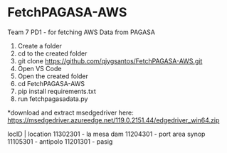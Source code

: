 # FetchPAGASA-AWS
Team 7 PD1 - for fetching AWS Data from PAGASA

1. Create a folder
2. cd to the created folder
3. git clone https://github.com/qjygsantos/FetchPAGASA-AWS.git
4. Open VS Code
5. Open the created folder
6. cd FetchPAGASA-AWS
7. pip install requirements.txt
8. run fetchpagasadata.py

*download and extract msedgedriver here: 
https://msedgedriver.azureedge.net/119.0.2151.44/edgedriver_win64.zip

locID    |  location
11302301 - la mesa dam
11204301 - port area synop
11105301 - antipolo
11201301 - pasig
